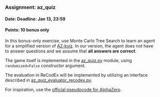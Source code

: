 ### Assignment: az_quiz
#### Date: Deadline: Jan 13, 23:59
#### Points: **10** bonus only

In this bonus-only exercise, use Monte Carlo Tree Search to learn
an agent for a simplified version of [AZ-kvíz](https://cs.wikipedia.org/wiki/AZ-kv%C3%ADz).
In our version, the agent does not have to answer questions and we assume
that **all answers are correct**.

The game itself is implemented in the
[az_quiz.py](https://github.com/ufal/npfl122/tree/master/labs/10/az_quiz.py)
module, using `randomized=False` constructor argument.

The evaluation in ReCodEx will be implemented by utilizing an interface
described in
[az_quiz_evaluator_recodex.py](https://github.com/ufal/npfl122/tree/master/labs/10/az_quiz_evaluator_recodex.py).

For inspiration, use the [official pseudocode for AlphaZero](http://science.sciencemag.org/highwire/filestream/719481/field_highwire_adjunct_files/1/aar6404_DataS1.zip).
